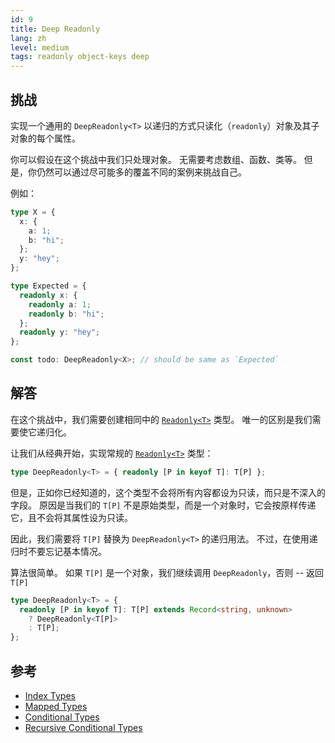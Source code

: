 ```yaml
---
id: 9
title: Deep Readonly
lang: zh
level: medium
tags: readonly object-keys deep
---
```


## 挑战

实现一个通用的 `DeepReadonly<T>` 以递归的方式只读化（`readonly`）对象及其子对象的每个属性。

你可以假设在这个挑战中我们只处理对象。
无需要考虑数组、函数、类等。
但是，你仍然可以通过尽可能多的覆盖不同的案例来挑战自己。

例如：

```ts
type X = {
  x: {
    a: 1;
    b: "hi";
  };
  y: "hey";
};

type Expected = {
  readonly x: {
    readonly a: 1;
    readonly b: "hi";
  };
  readonly y: "hey";
};

const todo: DeepReadonly<X>; // should be same as `Expected`
```

## 解答

在这个挑战中，我们需要创建相同中的 [`Readonly<T>`](./easy-readonly.md) 类型。
唯一的区别是我们需要使它递归化。

让我们从经典开始，实现常规的 [`Readonly<T>`](./easy-readonly.md) 类型：

```ts
type DeepReadonly<T> = { readonly [P in keyof T]: T[P] };
```

但是，正如你已经知道的，这个类型不会将所有内容都设为只读，而只是不深入的字段。
原因是当我们的 `T[P]` 不是原始类型，而是一个对象时，它会按原样传递它，且不会将其属性设为只读。

因此，我们需要将 `T[P]` 替换为 `DeepReadonly<T>` 的递归用法。
不过，在使用递归时不要忘记基本情况。

算法很简单。
如果 `T[P]` 是一个对象，我们继续调用 `DeepReadonly`，否则 -- 返回 `T[P]`

```ts
type DeepReadonly<T> = {
  readonly [P in keyof T]: T[P] extends Record<string, unknown>
    ? DeepReadonly<T[P]>
    : T[P];
};
```

## 参考

- [Index Types](https://www.typescriptlang.org/docs/handbook/2/indexed-access-types.html)
- [Mapped Types](https://www.typescriptlang.org/docs/handbook/2/mapped-types.html)
- [Conditional Types](https://www.typescriptlang.org/docs/handbook/2/conditional-types.html)
- [Recursive Conditional Types](https://www.typescriptlang.org/docs/handbook/release-notes/typescript-4-1.html#recursive-conditional-types)
